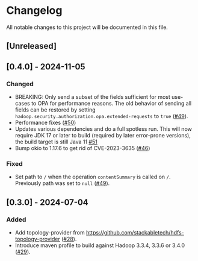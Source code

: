 # Changelog

All notable changes to this project will be documented in this file.

## [Unreleased]

## [0.4.0] - 2024-11-05

### Changed

- BREAKING: Only send a subset of the fields sufficient for most use-cases to OPA for performance reasons.
  The old behavior of sending all fields can be restored by setting `hadoop.security.authorization.opa.extended-requests`
  to `true` ([#49]).
- Performance fixes ([#50])
- Updates various dependencies and do a full spotless run. This will now require JDK 17 or later to build
  (required by later error-prone versions), the build target is still Java 11 [#51]
- Bump okio to 1.17.6 to get rid of CVE-2023-3635 ([#46])

### Fixed

- Set path to `/` when the operation `contentSummary` is called on `/`. Previously path was set to `null` ([#49]).

[#46]: https://github.com/stackabletech/hdfs-utils/pull/46
[#49]: https://github.com/stackabletech/hdfs-utils/pull/49
[#50]: https://github.com/stackabletech/hdfs-utils/pull/50
[#51]: https://github.com/stackabletech/hdfs-utils/pull/51

## [0.3.0] - 2024-07-04

### Added

- Add topology-provider from https://github.com/stackabletech/hdfs-topology-provider ([#28]).
- Introduce maven profile to build against Hadoop 3.3.4, 3.3.6 or 3.4.0 ([#29]).

[#28]: https://github.com/stackabletech/hdfs-utils/pull/28
[#29]: https://github.com/stackabletech/hdfs-utils/pull/29

